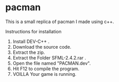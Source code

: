# pacman
This is a small replica of pacman I made using c++.

Instructions for installation
1. Install DEV-C++ .
2. Download the source code.
3. Extract the zip.
4. Extract the Folder SFML-2.4.2.rar .
5. Open the file named "PACMAN.dev".
6. Hit F12 to compile the program.
7. VOILLA Your game is running.

